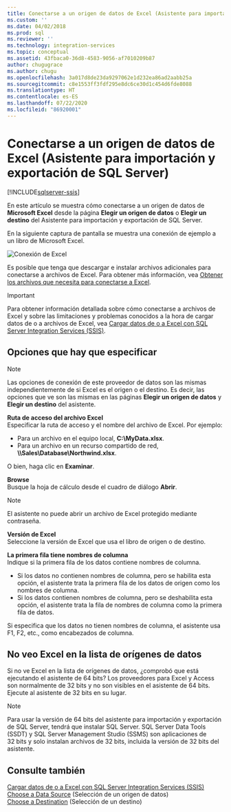 ```yaml
---
title: Conectarse a un origen de datos de Excel (Asistente para importación y exportación de SQL Server) | Microsoft Docs
ms.custom: ''
ms.date: 04/02/2018
ms.prod: sql
ms.reviewer: ''
ms.technology: integration-services
ms.topic: conceptual
ms.assetid: 43fbaca0-36d8-4583-9056-af7010209b87
author: chugugrace
ms.author: chugu
ms.openlocfilehash: 3a017d8de23da9297062e1d232ea86ad2aabb25a
ms.sourcegitcommit: c8e1553ff3fdf295e8dc6ce30d1c454d6fde8088
ms.translationtype: HT
ms.contentlocale: es-ES
ms.lasthandoff: 07/22/2020
ms.locfileid: "86920001"
---
```

# <a name="connect-to-an-excel-data-source-sql-server-import-and-export-wizard"></a>Conectarse a un origen de datos de Excel (Asistente para importación y exportación de SQL Server)

[!INCLUDE[sqlserver-ssis](../../includes/applies-to-version/sqlserver-ssis.md)]


En este artículo se muestra cómo conectarse a un origen de datos de **Microsoft Excel** desde la página **Elegir un origen de datos** o **Elegir un destino** del Asistente para importación y exportación de SQL Server.

En la siguiente captura de pantalla se muestra una conexión de ejemplo a un libro de Microsoft Excel.

![Conexión de Excel](../../integration-services/import-export-data/media/excel-connection.png) 

Es posible que tenga que descargar e instalar archivos adicionales para conectarse a archivos de Excel. Para obtener más información, vea [Obtener los archivos que necesita para conectarse a Excel](../load-data-to-from-excel-with-ssis.md#files-you-need).

> [!IMPORTANT]
> Para obtener información detallada sobre cómo conectarse a archivos de Excel y sobre las limitaciones y problemas conocidos a la hora de cargar datos de o a archivos de Excel, vea [Cargar datos de o a Excel con SQL Server Integration Services (SSIS)](../load-data-to-from-excel-with-ssis.md).

## <a name="options-to-specify"></a>Opciones que hay que especificar

> [!NOTE]
> Las opciones de conexión de este proveedor de datos son las mismas independientemente de si Excel es el origen o el destino. Es decir, las opciones que ve son las mismas en las páginas **Elegir un origen de datos** y **Elegir un destino** del asistente.

**Ruta de acceso del archivo Excel**  
 Especificar la ruta de acceso y el nombre del archivo de Excel. Por ejemplo:
-   Para un archivo en el equipo local, **C:\\MyData.xlsx**.
-   Para un archivo en un recurso compartido de red, **\\\\Sales\\Database\\Northwind.xlsx**.

O bien, haga clic en **Examinar**.  
  
 **Browse**  
 Busque la hoja de cálculo desde el cuadro de diálogo **Abrir**.  

> [!NOTE]
> El asistente no puede abrir un archivo de Excel protegido mediante contraseña.

 **Versión de Excel**  
Seleccione la versión de Excel que usa el libro de origen o de destino.

**La primera fila tiene nombres de columna**  
Indique si la primera fila de los datos contiene nombres de columna.
-   Si los datos no contienen nombres de columna, pero se habilita esta opción, el asistente trata la primera fila de los datos de origen como los nombres de columna.
-   Si los datos contienen nombres de columna, pero se deshabilita esta opción, el asistente trata la fila de nombres de columna como la primera fila de datos.

Si especifica que los datos no tienen nombres de columna, el asistente usa F1, F2, etc., como encabezados de columna.

## <a name="i-dont-see-excel-in-the-list-of-data-sources"></a>No veo Excel en la lista de orígenes de datos
Si no ve Excel en la lista de orígenes de datos, ¿comprobó que está ejecutando el asistente de 64 bits? Los proveedores para Excel y Access son normalmente de 32 bits y no son visibles en el asistente de 64 bits. Ejecute al asistente de 32 bits en su lugar.

> [!NOTE]
> Para usar la versión de 64 bits del asistente para importación y exportación de SQL Server, tendrá que instalar SQL Server. SQL Server Data Tools (SSDT) y SQL Server Management Studio (SSMS) son aplicaciones de 32 bits y solo instalan archivos de 32 bits, incluida la versión de 32 bits del asistente.

## <a name="see-also"></a>Consulte también
[Cargar datos de o a Excel con SQL Server Integration Services (SSIS)](../load-data-to-from-excel-with-ssis.md)  
[Choose a Data Source](../../integration-services/import-export-data/choose-a-data-source-sql-server-import-and-export-wizard.md) (Selección de un origen de datos)  
[Choose a Destination](../../integration-services/import-export-data/choose-a-destination-sql-server-import-and-export-wizard.md) (Selección de un destino)

